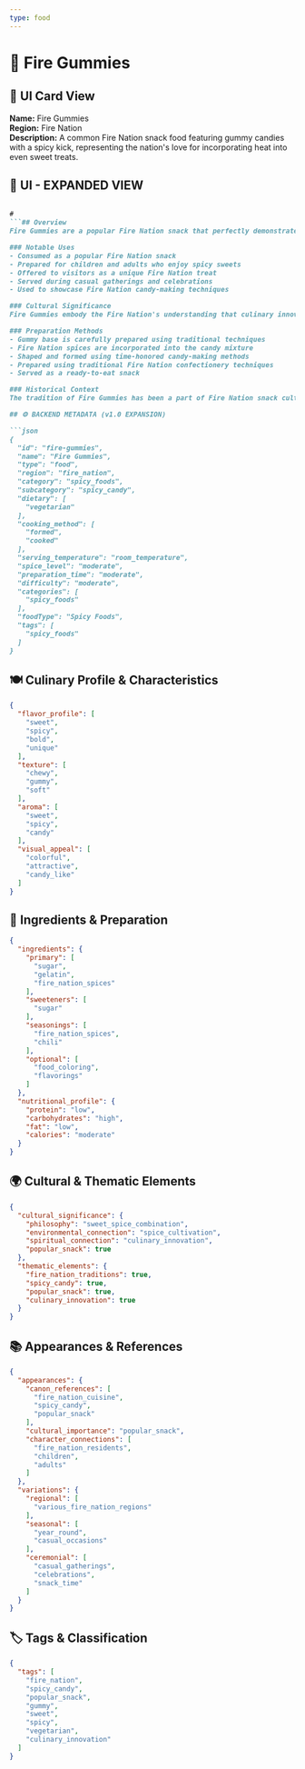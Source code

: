 ```yaml
---
type: food
---
```


# 🍬 Fire Gummies

## 🎴 UI Card View

**Name:** Fire Gummies  
**Region:** Fire Nation  
**Description:** A common Fire Nation snack food featuring gummy candies with a spicy kick, representing the nation's love for incorporating heat into even sweet treats.

## 📖 UI - EXPANDED VIEW

```md

#
```## Overview
Fire Gummies are a popular Fire Nation snack that perfectly demonstrates the nation's unique approach to candy-making. These gummy candies incorporate the Fire Nation's signature spices and heat, creating a sweet treat with a surprising spicy kick. The dish embodies the Fire Nation's philosophy that even the sweetest treats can be enhanced through the addition of carefully selected spices, creating a unique culinary experience that combines the familiar comfort of candy with the excitement of bold flavors.

### Notable Uses
- Consumed as a popular Fire Nation snack
- Prepared for children and adults who enjoy spicy sweets
- Offered to visitors as a unique Fire Nation treat
- Served during casual gatherings and celebrations
- Used to showcase Fire Nation candy-making techniques

### Cultural Significance
Fire Gummies embody the Fire Nation's understanding that culinary innovation can be found in the most unexpected places. The dish represents their belief that even traditional sweet treats can be elevated through the addition of bold flavors, creating experiences that are both familiar and exciting. The spicy nature of these candies reflects the Fire Nation's commitment to incorporating heat and flavor into all aspects of their cuisine, even desserts and snacks.

### Preparation Methods
- Gummy base is carefully prepared using traditional techniques
- Fire Nation spices are incorporated into the candy mixture
- Shaped and formed using time-honored candy-making methods
- Prepared using traditional Fire Nation confectionery techniques
- Served as a ready-to-eat snack

### Historical Context
The tradition of Fire Gummies has been a part of Fire Nation snack culture for generations, developed as a way to showcase the nation's love for spices in even the most traditional of sweet treats. This candy demonstrates the Fire Nation's practical wisdom and their ability to create unique culinary experiences that reflect their cultural identity. The tradition continues to be a vital part of Fire Nation snack culture and serves as a reminder of their commitment to culinary innovation.

## ⚙️ BACKEND METADATA (v1.0 EXPANSION)

```json
{
  "id": "fire-gummies",
  "name": "Fire Gummies",
  "type": "food",
  "region": "fire_nation",
  "category": "spicy_foods",
  "subcategory": "spicy_candy",
  "dietary": [
    "vegetarian"
  ],
  "cooking_method": [
    "formed",
    "cooked"
  ],
  "serving_temperature": "room_temperature",
  "spice_level": "moderate",
  "preparation_time": "moderate",
  "difficulty": "moderate",
  "categories": [
    "spicy_foods"
  ],
  "foodType": "Spicy Foods",
  "tags": [
    "spicy_foods"
  ]
}
```

## 🍽️ Culinary Profile & Characteristics

```json
{
  "flavor_profile": [
    "sweet",
    "spicy",
    "bold",
    "unique"
  ],
  "texture": [
    "chewy",
    "gummy",
    "soft"
  ],
  "aroma": [
    "sweet",
    "spicy",
    "candy"
  ],
  "visual_appeal": [
    "colorful",
    "attractive",
    "candy_like"
  ]
}
```

## 🥘 Ingredients & Preparation

```json
{
  "ingredients": {
    "primary": [
      "sugar",
      "gelatin",
      "fire_nation_spices"
    ],
    "sweeteners": [
      "sugar"
    ],
    "seasonings": [
      "fire_nation_spices",
      "chili"
    ],
    "optional": [
      "food_coloring",
      "flavorings"
    ]
  },
  "nutritional_profile": {
    "protein": "low",
    "carbohydrates": "high",
    "fat": "low",
    "calories": "moderate"
  }
}
```

## 🌍 Cultural & Thematic Elements

```json
{
  "cultural_significance": {
    "philosophy": "sweet_spice_combination",
    "environmental_connection": "spice_cultivation",
    "spiritual_connection": "culinary_innovation",
    "popular_snack": true
  },
  "thematic_elements": {
    "fire_nation_traditions": true,
    "spicy_candy": true,
    "popular_snack": true,
    "culinary_innovation": true
  }
}
```

## 📚 Appearances & References

```json
{
  "appearances": {
    "canon_references": [
      "fire_nation_cuisine",
      "spicy_candy",
      "popular_snack"
    ],
    "cultural_importance": "popular_snack",
    "character_connections": [
      "fire_nation_residents",
      "children",
      "adults"
    ]
  },
  "variations": {
    "regional": [
      "various_fire_nation_regions"
    ],
    "seasonal": [
      "year_round",
      "casual_occasions"
    ],
    "ceremonial": [
      "casual_gatherings",
      "celebrations",
      "snack_time"
    ]
  }
}
```

## 🏷️ Tags & Classification

```json
{
  "tags": [
    "fire_nation",
    "spicy_candy",
    "popular_snack",
    "gummy",
    "sweet",
    "spicy",
    "vegetarian",
    "culinary_innovation"
  ]
}
```
